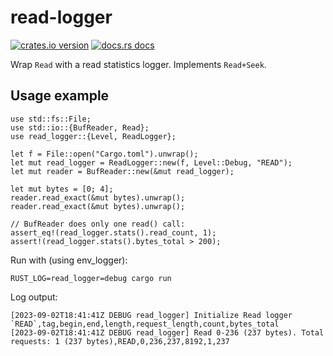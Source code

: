# read-logger

[![crates.io version](https://img.shields.io/crates/v/read-logger.svg)](https://crates.io/crates/read-logger)
[![docs.rs docs](https://docs.rs/read-logger/badge.svg)](https://docs.rs/read-logger)

Wrap `Read` with a read statistics logger. Implements `Read+Seek`.

## Usage example

    use std::fs::File;
    use std::io::{BufReader, Read};
    use read_logger::{Level, ReadLogger};

    let f = File::open("Cargo.toml").unwrap();
    let mut read_logger = ReadLogger::new(f, Level::Debug, "READ");
    let mut reader = BufReader::new(&mut read_logger);

    let mut bytes = [0; 4];
    reader.read_exact(&mut bytes).unwrap();
    reader.read_exact(&mut bytes).unwrap();

    // BufReader does only one read() call:
    assert_eq!(read_logger.stats().read_count, 1);
    assert!(read_logger.stats().bytes_total > 200);

Run with (using env_logger):

    RUST_LOG=read_logger=debug cargo run

Log output:

    [2023-09-02T18:41:41Z DEBUG read_logger] Initialize Read logger `READ`,tag,begin,end,length,request_length,count,bytes_total
    [2023-09-02T18:41:41Z DEBUG read_logger] Read 0-236 (237 bytes). Total requests: 1 (237 bytes),READ,0,236,237,8192,1,237
